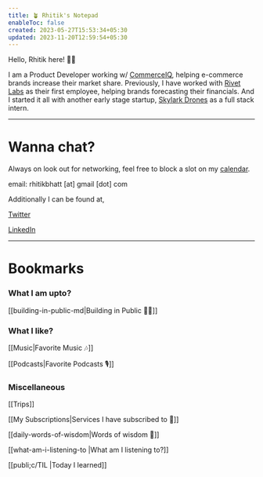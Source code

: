 ```yaml
---
title: 🪴 Rhitik's Notepad
enableToc: false
created: 2023-05-27T15:53:34+05:30
updated: 2023-11-20T12:59:54+05:30
---
```


Hello, Rhitik here! 👋🏼

I am a Product Developer working w/ [CommerceIQ](https://commerceiq.ai/), helping e-commerce brands increase their market share. Previously, I have worked with [Rivet Labs](https://rivetlabs.io/) as their first employee, helping brands forecasting their financials. And I started it all with another early stage startup, [Skylark Drones](https://skylarkdrones.com/) as a full stack intern.

---

# Wanna chat?

Always on look out for networking, feel free to block a slot on my [calendar](https://calendly.com/rhitik/catchup).

email: rhitikbhatt [at] gmail [dot] com

Additionally I can be found at,

[Twitter](https://twitter.com/lambainsaan)

[LinkedIn](https://www.linkedin.com/in/rhitik-bhatt/)

---

# Bookmarks

### What I am upto?

[[building-in-public-md|Building in Public 👷🏽]]

### What I like?

[[Music|Favorite Music 🎶]]

[[Podcasts|Favorite Podcasts 🎙️]]


### Miscellaneous

[[Trips]]

[[My Subscriptions|Services I have subscribed to 💸]]

[[daily-words-of-wisdom|Words of wisdom 🧙]]

[[what-am-i-listening-to |What am I listening to?]]

[[publi;c/TIL |Today I learned]]

